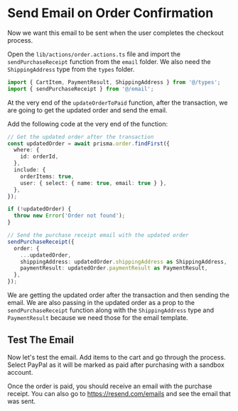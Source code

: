 # Send Email on Order Confirmation

Now we want this email to be sent when the user completes the checkout process.

Open the `lib/actions/order.actions.ts` file and import the `sendPurchaseReceipt` function from the `email` folder. We also need the `ShippingAddress` type from the `types` folder.

```ts
import { CartItem, PaymentResult, ShippingAddress } from '@/types';
import { sendPurchaseReceipt } from '@/email';
```

At the very end of the `updateOrderToPaid` function, after the transaction, we are going to get the updated order and send the email.

Add the following code at the very end of the function:

```ts
// Get the updated order after the transaction
const updatedOrder = await prisma.order.findFirst({
  where: {
    id: orderId,
  },
  include: {
    orderItems: true,
    user: { select: { name: true, email: true } },
  },
});

if (!updatedOrder) {
  throw new Error('Order not found');
}

// Send the purchase receipt email with the updated order
sendPurchaseReceipt({
  order: {
    ...updatedOrder,
    shippingAddress: updatedOrder.shippingAddress as ShippingAddress,
    paymentResult: updatedOrder.paymentResult as PaymentResult,
  },
});
```

We are getting the updated order after the transaction and then sending the email. We are also passing in the updated order as a prop to the `sendPurchaseReceipt` function along with the `ShippingAddress` type and `PaymentResult` because we need those for the email template.

## Test The Email

Now let's test the email. Add items to the cart and go through the process. Select PayPal as it will be marked as paid after purchasing with a sandbox account.

Once the order is paid, you should receive an email with the purchase receipt. You can also go to https://resend.com/emails and see the email that was sent.
